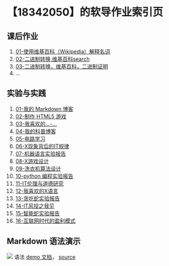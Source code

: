 # 【18342050】的软导作业索引页

## 课后作业

1. [01-使用维基百科（Wikipedia）解释名词](hw01)
2. [02-二进制转换,维基百科search](hw02)
3. [03-二进制转换，维基百科，二进制证明](hw03)
4. ...


## 实验与实践

1. [01-我的 Markdown 博客](lab01)
2. [02-制作 HTML5 游戏](lab02)
3. [03-我喜欢的...-...](lab03)
4. [04-我的科普博客](lab04)
5. [05-电路学习](lab05)
6. [06-X现象背后的IT规律](lab06)
7. [07-机器语言实验报告](lab07)
8. [08-X游戏设计](lab08)
9. [09-洗衣机算法设计](lab09)
10. [10-python 编程实验报告](lab10)
11. [11-IT伦理与道德研究](lab11)
12. [12-我喜欢的X语言](lab12)
13. [13-贪吃蛇实验报告](lab13)
14. [14-IT风投之我见](lab14)
15. [15-智能蛇实验报告](lab15)
16. [16-互联网时代的盈利模式](lab16)


## Markdown 语法演示

![](images/exclamation.png) 语法 [demo 文档](demo)， [source](https://github.com/sysu-swi/homework/blob/gh-pages/demo.md)



